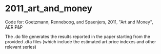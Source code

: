 # 2011_art_and_money
Code for: Goetzmann, Renneboog, and Spaenjers, 2011, "Art and Money", AER P&amp;P

The .do file generates the results reported in the paper starting from the provided .dta files (which include the estimated art price indexes and other relevant series)
